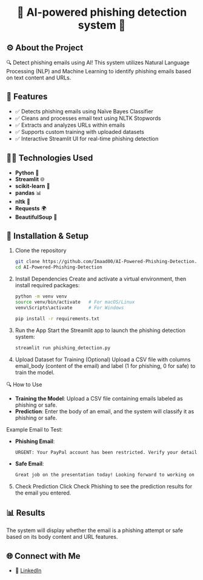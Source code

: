 <h1 align="center"> 🚨 AI-powered phishing detection system 🚨 </h1>

##  ⚙️ About the Project 

🔍 Detect phishing emails using AI! This system utilizes Natural Language Processing (NLP) and Machine Learning to identify phishing emails based on text content and URLs.

## 🚀 Features

- ✅ Detects phishing emails using Naïve Bayes Classifier
- ✅ Cleans and processes email text using NLTK Stopwords
- ✅ Extracts and analyzes URLs within emails
- ✅ Supports custom training with uploaded datasets
- ✅ Interactive Streamlit UI for real-time phishing detection

## 🧑‍💻 Technologies Used

- **Python** 🐍
- **Streamlit** 🌐
- **scikit-learn** 🤖
- **pandas** 📊
- **nltk** 🧠
- **Requests** 🌍
- **BeautifulSoup** 🍲

## 🎯 Installation & Setup

1. Clone the repository
   
   ```bash
   git clone https://github.com/Imaad00/AI-Powered-Phishing-Detection.git
   cd AI-Powered-Phishing-Detection

2. Install Dependencies
   Create and activate a virtual environment, then install required packages:
   ```bash
   python -m venv venv
   source venv/bin/activate   # For macOS/Linux
   venv\Scripts\activate      # For Windows

   pip install -r requirements.txt

3. Run the App
   Start the Streamlit app to launch the phishing detection system:
   ```bash
   streamlit run phishing_detection.py

4. Upload Dataset for Training (Optional)
   Upload a CSV file with columns email_body (content of the email) and label (1 for phishing, 0 for safe) to train the model.

🔍 How to Use

- **Training the Model**: Upload a CSV file containing emails labeled as phishing or safe.
- **Prediction**: Enter the body of an email, and the system will classify it as phishing or safe.

Example Email to Test:

- **Phishing Email**:
  
  ```bash
  URGENT: Your PayPal account has been restricted. Verify your details here: http://scamlink.com

- **Safe Email**:

  ```bash
  Great job on the presentation today! Looking forward to working on the next steps.

5. Check Prediction
   Click Check Phishing to see the prediction results for the email you entered.

## 📊 Results

The system will display whether the email is a phishing attempt or safe based on its body content and URL features.


## 🌐 Connect with Me 

- 💼 [LinkedIn](https://www.linkedin.com/in/mohammed-imaad-sharieff-08891a238/)
